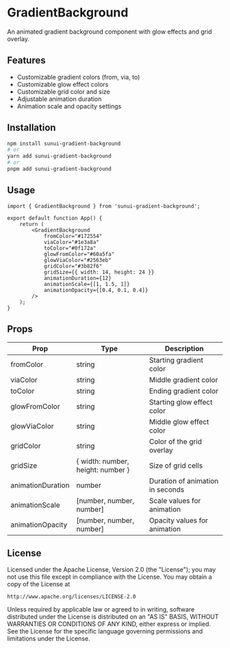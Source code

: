 # GradientBackground

An animated gradient background component with glow effects and grid overlay.

## Features

- Customizable gradient colors (from, via, to)
- Customizable glow effect colors
- Customizable grid color and size
- Adjustable animation duration
- Animation scale and opacity settings

## Installation

```bash
npm install sunui-gradient-background
# or
yarn add sunui-gradient-background
# or
pnpm add sunui-gradient-background
```

## Usage

```tsx
import { GradientBackground } from 'sunui-gradient-background';

export default function App() {
    return (
        <GradientBackground
            fromColor="#172554"
            viaColor="#1e3a8a"
            toColor="#0f172a"
            glowFromColor="#60a5fa"
            glowViaColor="#2563eb"
            gridColor="#3b82f6"
            gridSize={{ width: 14, height: 24 }}
            animationDuration={12}
            animationScale={[1, 1.5, 1]}
            animationOpacity={[0.4, 0.1, 0.4]}
        />
    );
}
```

## Props

| Prop | Type | Description |
|------|------|-------------|
| fromColor | string | Starting gradient color |
| viaColor | string | Middle gradient color |
| toColor | string | Ending gradient color |
| glowFromColor | string | Starting glow effect color |
| glowViaColor | string | Middle glow effect color |
| gridColor | string | Color of the grid overlay |
| gridSize | { width: number, height: number } | Size of grid cells |
| animationDuration | number | Duration of animation in seconds |
| animationScale | [number, number, number] | Scale values for animation |
| animationOpacity | [number, number, number] | Opacity values for animation |

## License

Licensed under the Apache License, Version 2.0 (the "License");
you may not use this file except in compliance with the License.
You may obtain a copy of the License at

    http://www.apache.org/licenses/LICENSE-2.0

Unless required by applicable law or agreed to in writing, software
distributed under the License is distributed on an "AS IS" BASIS,
WITHOUT WARRANTIES OR CONDITIONS OF ANY KIND, either express or implied.
See the License for the specific language governing permissions and
limitations under the License. 